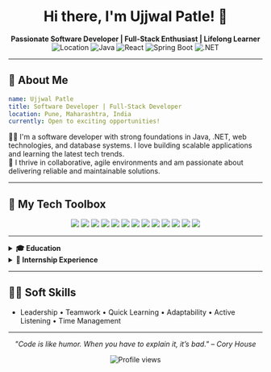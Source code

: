 <!--
**Ujjwal-Patle/ujjwal-patle** is a ✨ _special_ ✨ repository because its `README.md` (this file) appears on your GitHub profile.

Here are some ideas to get you started:

- 🔭 I’m currently working on ...
- 🌱 I’m currently learning ...
- 👯 I’m looking to collaborate on ...
- 🤔 I’m looking for help with ...
- 💬 Ask me about ...
- 📫 How to reach me: ...
- 😄 Pronouns: ...
- ⚡ Fun fact: ...
-->

<!-- Optional Banner Image -->
<!-- ![Banner](https://your-banner-image-link.com) -->

<h1 align="center">Hi there, I'm Ujjwal Patle! 👋</h1>
<p align="center">
  <b>Passionate Software Developer | Full-Stack Enthusiast | Lifelong Learner</b><br>
  <img src="https://img.shields.io/badge/Location-Pune,%20India-blue?style=flat-square" alt="Location">
  <img src="https://img.shields.io/badge/Java-%20Expert-informational?logo=java&logoColor=white" alt="Java">
  <img src="https://img.shields.io/badge/React-%20Enthusiast-61DAFB?logo=react&logoColor=white" alt="React">
  <img src="https://img.shields.io/badge/Spring%20Boot-%20Backend%20Pro-6DB33F?logo=spring-boot&logoColor=white" alt="Spring Boot">
  <img src="https://img.shields.io/badge/.NET%20Developer-purple?logo=dotnet&logoColor=white" alt=".NET">
</p>

---

## 🚀 About Me

```yaml
name: Ujjwal Patle
title: Software Developer | Full-Stack Developer
location: Pune, Maharashtra, India
currently: Open to exciting opportunities!
```

👨‍💻 I'm a software developer with strong foundations in Java, .NET, web technologies, and database systems. I love building scalable applications and learning the latest tech trends.  
🤝 I thrive in collaborative, agile environments and am passionate about delivering reliable and maintainable solutions.

---

## 🧰 My Tech Toolbox

<p align="center">
  <img src="https://img.shields.io/badge/Java-ED8B00?logo=java&logoColor=white" />
  <img src="https://img.shields.io/badge/Spring%20Boot-6DB33F?logo=springboot&logoColor=white" />
  <img src="https://img.shields.io/badge/Node.js-339933?logo=node.js&logoColor=white" />
  <img src="https://img.shields.io/badge/Express.js-000000?logo=express&logoColor=white" />
  <img src="https://img.shields.io/badge/React-61DAFB?logo=react&logoColor=white" />
  <img src="https://img.shields.io/badge/MySQL-4479A1?logo=mysql&logoColor=white" />
  <img src="https://img.shields.io/badge/MongoDB-47A248?logo=mongodb&logoColor=white" />
  <img src="https://img.shields.io/badge/.NET-512BD4?logo=dotnet&logoColor=white" />
  <img src="https://img.shields.io/badge/C%23-239120?logo=c-sharp&logoColor=white" />
  <img src="https://img.shields.io/badge/HTML5-E34F26?logo=html5&logoColor=white" />
  <img src="https://img.shields.io/badge/CSS3-1572B6?logo=css3&logoColor=white" />
  <img src="https://img.shields.io/badge/JavaScript-F7DF1E?logo=javascript&logoColor=black" />
  <img src="https://img.shields.io/badge/Git-F05032?logo=git&logoColor=white" />
</p>

---

<details>
<summary><b>🎓 Education</b></summary>

- **B.E. in Electrical Engineering**  
  Yeshwantrao Chavan College of Engineering, Nagpur (2019-2023) | CGPA: 7.17
- **HSC:** R S Doye Higher Secondary School, Khamari | 77.54%
- **SSC:** Gujarati National High School, Gondia | 65.80%

</details>

<!-- <details>
<summary><b>💡 Projects</b> (Click to expand!)</summary>

### 📘 School Management System
*Java SE/EE, JSP, Servlets, Oracle SQL, HTML, CSS*  
- Web platform for managing student data and academic operations
- Integrated JDBC for database, automated certificates, secure admin panel

### 🗳️ Voting System
*Node.js, Express.js, MySQL, MongoDB, React.js*  
- Secure full-stack voting platform with real-time countdowns
- JWT authentication, chart.js visualization, MongoDB image storage

### 🌐 Mini Social Platform
*Spring Boot, MySQL, React.js*  
- Microblogging: posting, commenting, likes, following
- RESTful APIs, analytics tracking, responsive UI

</details> -->

<details>
<summary><b>💼 Internship Experience</b></summary>

**Software Developer Intern**  
Info Origin Technologies Pvt. Ltd., Gondia (July 2024 – October 2024)  
- Built full-stack apps with Spring Boot, Angular, Java, SQL
- Improved teamwork, agile skills, API development

</details>

---

## 🧑‍💼 Soft Skills

- Leadership • Teamwork • Quick Learning • Adaptability • Active Listening • Time Management

---

<!-- ## 🌱 Let's Connect!

- [![LinkedIn](https://img.shields.io/badge/LinkedIn-blue?logo=linkedin&logoColor=white)](https://www.linkedin.com/in/ujjwal-patle/)
- Location: Pune, Maharashtra, India

---
-->

<p align="center"><i>
"Code is like humor. When you have to explain it, it’s bad." – Cory House
</i></p>

<p align="center">
  <img src="https://komarev.com/ghpvc/?username=Ujjwal-Patle&style=flat-square&color=blue" alt="Profile views" />
</p>
